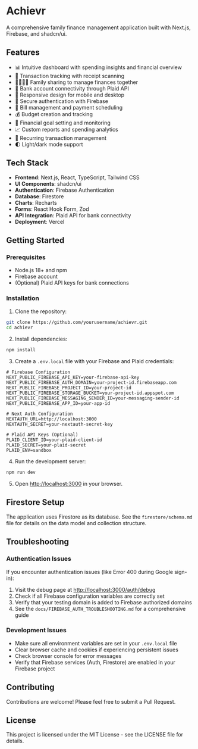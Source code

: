 # Achievr

A comprehensive family finance management application built with Next.js, Firebase, and shadcn/ui.

## Features

- 📊 Intuitive dashboard with spending insights and financial overview
- 💸 Transaction tracking with receipt scanning
- 👨‍👩‍👧‍👦 Family sharing to manage finances together
- 🏦 Bank account connectivity through Plaid API
- 📱 Responsive design for mobile and desktop
- 🔐 Secure authentication with Firebase
- 📅 Bill management and payment scheduling
- 💰 Budget creation and tracking
- 🎯 Financial goal setting and monitoring
- 📈 Custom reports and spending analytics
- 🔄 Recurring transaction management
- 🌓 Light/dark mode support

## Tech Stack

- **Frontend**: Next.js, React, TypeScript, Tailwind CSS
- **UI Components**: shadcn/ui
- **Authentication**: Firebase Authentication
- **Database**: Firestore
- **Charts**: Recharts
- **Forms**: React Hook Form, Zod
- **API Integration**: Plaid API for bank connectivity
- **Deployment**: Vercel

## Getting Started

### Prerequisites

- Node.js 18+ and npm
- Firebase account
- (Optional) Plaid API keys for bank connections

### Installation

1. Clone the repository:
```bash
git clone https://github.com/yourusername/achievr.git
cd achievr
```

2. Install dependencies:
```bash
npm install
```

3. Create a `.env.local` file with your Firebase and Plaid credentials:
```
# Firebase Configuration
NEXT_PUBLIC_FIREBASE_API_KEY=your-firebase-api-key
NEXT_PUBLIC_FIREBASE_AUTH_DOMAIN=your-project-id.firebaseapp.com
NEXT_PUBLIC_FIREBASE_PROJECT_ID=your-project-id
NEXT_PUBLIC_FIREBASE_STORAGE_BUCKET=your-project-id.appspot.com
NEXT_PUBLIC_FIREBASE_MESSAGING_SENDER_ID=your-messaging-sender-id
NEXT_PUBLIC_FIREBASE_APP_ID=your-app-id

# Next Auth Configuration
NEXTAUTH_URL=http://localhost:3000
NEXTAUTH_SECRET=your-nextauth-secret-key

# Plaid API Keys (Optional)
PLAID_CLIENT_ID=your-plaid-client-id
PLAID_SECRET=your-plaid-secret
PLAID_ENV=sandbox
```

4. Run the development server:
```bash
npm run dev
```

5. Open [http://localhost:3000](http://localhost:3000) in your browser.

## Firestore Setup

The application uses Firestore as its database. See the `firestore/schema.md` file for details on the data model and collection structure.

## Troubleshooting

### Authentication Issues

If you encounter authentication issues (like Error 400 during Google sign-in):

1. Visit the debug page at [http://localhost:3000/auth/debug](http://localhost:3000/auth/debug)
2. Check if all Firebase configuration variables are correctly set
3. Verify that your testing domain is added to Firebase authorized domains
4. See the `docs/FIREBASE_AUTH_TROUBLESHOOTING.md` for a comprehensive guide

### Development Issues

- Make sure all environment variables are set in your `.env.local` file
- Clear browser cache and cookies if experiencing persistent issues
- Check browser console for error messages
- Verify that Firebase services (Auth, Firestore) are enabled in your Firebase project

## Contributing

Contributions are welcome! Please feel free to submit a Pull Request.

## License

This project is licensed under the MIT License - see the LICENSE file for details.
